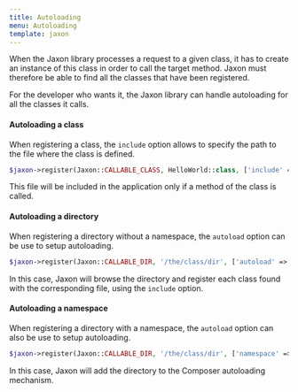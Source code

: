 ```yaml
---
title: Autoloading
menu: Autoloading
template: jaxon
---
```


When the Jaxon library processes a request to a given class, it has to create an instance of this class in order to call the target method.
Jaxon must therefore be able to find all the classes that have been registered.

For the developer who wants it, the Jaxon library can handle autoloading for all the classes it calls.

#### Autoloading a class

When registering a class, the `include` option allows to specify the path to the file where the class is defined.

```php
$jaxon->register(Jaxon::CALLABLE_CLASS, HelloWorld::class, ['include' => '/path/to/dir/HelloWorld.php']);
```

This file will be included in the application only if a method of the class is called.

#### Autoloading a directory

When registering a directory without a namespace, the `autoload` option can be use to setup autoloading.

```php
$jaxon->register(Jaxon::CALLABLE_DIR, '/the/class/dir', ['autoload' => true]);
```

In this case, Jaxon will browse the directory and register each class found with the corresponding file, using the `include` option.

#### Autoloading a namespace

When registering a directory with a namespace, the `autoload` option can also be use to setup autoloading.

```php
$jaxon->register(Jaxon::CALLABLE_DIR, '/the/class/dir', ['namespace' => 'App\Jaxon', 'autoload' => true]);
```

In this case, Jaxon will add the directory to the Composer autoloading mechanism.
